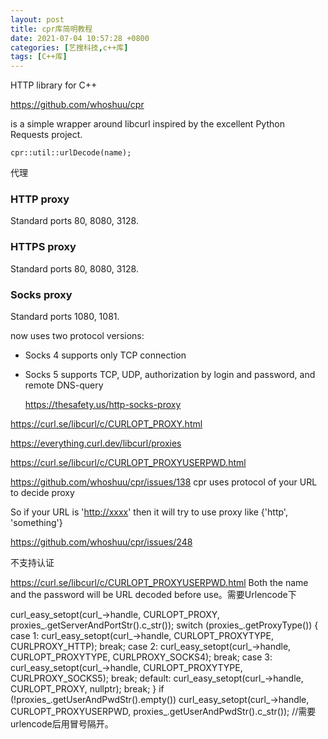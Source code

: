 ```yaml
---
layout: post
title: cpr库简明教程
date: 2021-07-04 10:57:28 +0800
categories: [艺搜科技,c++库]
tags: [C++库]
---
```


HTTP library for C++

https://github.com/whoshuu/cpr

is a simple wrapper around libcurl inspired by the excellent Python Requests project.

```
cpr::util::urlDecode(name);
```



代理

### HTTP proxy

Standard ports 80, 8080, 3128.

### HTTPS proxy

Standard ports 80, 8080, 3128.

### Socks proxy

Standard ports 1080, 1081.

now uses two protocol versions:

- Socks 4 supports only TCP connection

- Socks 5 supports TCP, UDP, authorization by login and password, and remote DNS-query

  https://thesafety.us/http-socks-proxy



https://curl.se/libcurl/c/CURLOPT_PROXY.html

https://everything.curl.dev/libcurl/proxies

https://curl.se/libcurl/c/CURLOPT_PROXYUSERPWD.html

https://github.com/whoshuu/cpr/issues/138  cpr uses protocol of your URL to decide proxy 



So if your URL is '[http://xxxx](http://xxxx/)' then it will try to use proxy like {'http', 'something'}



https://github.com/whoshuu/cpr/issues/248

不支持认证





https://curl.se/libcurl/c/CURLOPT_PROXYUSERPWD.html Both the name and the password will be URL decoded before use。需要Urlencode下



curl_easy_setopt(curl_->handle, CURLOPT_PROXY, proxies_.getServerAndPortStr().c_str());
        switch (proxies_.getProxyType()) {
            case 1:
                curl_easy_setopt(curl_->handle, CURLOPT_PROXYTYPE, CURLPROXY_HTTP);
                break;
            case 2:
                curl_easy_setopt(curl_->handle, CURLOPT_PROXYTYPE, CURLPROXY_SOCKS4);
                break;
            case 3:
                curl_easy_setopt(curl_->handle, CURLOPT_PROXYTYPE, CURLPROXY_SOCKS5);
                break;
            default:
                curl_easy_setopt(curl_->handle, CURLOPT_PROXY, nullptr);
                break;
        }
        if (!proxies_.getUserAndPwdStr().empty())
            curl_easy_setopt(curl_->handle, CURLOPT_PROXYUSERPWD, proxies_.getUserAndPwdStr().c_str()); //需要urlencode后用冒号隔开。